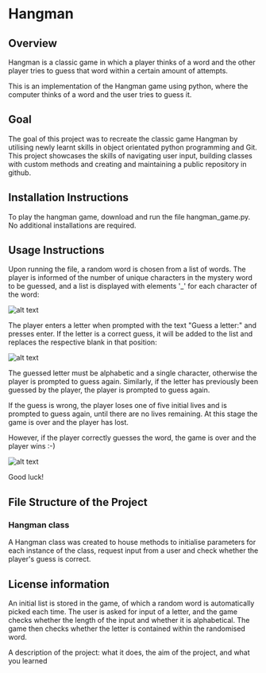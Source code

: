# Hangman

## Overview
Hangman is a classic game in which a player thinks of a word and the other player tries to guess that word within a certain amount of attempts.

This is an implementation of the Hangman game using python, where the computer thinks of a word and the user tries to guess it. 

## Goal

The goal of this project was to recreate the classic game Hangman by utilising newly learnt skills in object orientated python programming and Git. This project showcases the skills of navigating user input, building classes with custom methods and creating and maintaining a public repository in github.

## Installation Instructions

To play the hangman game, download and run the file hangman_game.py. No additional installations are required.

## Usage Instructions

Upon running the file, a random word is chosen from a list of words. The player is informed of the number of unique characters in the mystery word to be guessed, and a list is displayed with elements '_' for each character of the word:

![alt text](https://github.com/chloforr/hangman/assets/141561058/96be0657-2908-4f7f-9d63-05fb252d0275)

The player enters a letter when prompted with the text "Guess a letter:" and presses enter. If the letter is a correct guess, it will be added to the list and replaces the respective blank in that position:

![alt text](https://github.com/chloforr/hangman/assets/141561058/a8de3763-5b0f-495b-91d2-70d872b45c77)

The guessed letter must be alphabetic and a single character, otherwise the player is prompted to guess again. Similarly, if the letter has previously been guessed by the player, the player is prompted to guess again.

If the guess is wrong, the player loses one of five initial lives and is prompted to guess again, until there are no lives remaining. At this stage the game is over and the player has lost.

However, if the player correctly guesses the word, the game is over and the player wins :-)

![alt text](https://github.com/chloforr/hangman/assets/141561058/0fea2782-9c16-411f-b462-ec1f4d356bbe)

Good luck! 

## File Structure of the Project

### Hangman class
A Hangman class was created to house methods to initialise parameters for each instance of the class, request input from a user and check whether the player's guess is correct.

## License information







An initial list is stored in the game, of which a random word is automatically picked each time. The user is asked for input of a letter, and the game checks whether the length of the input and whether it is alphabetical. The game then checks whether the letter is contained within the randomised word.


A description of the project: what it does, the aim of the project, and what you learned

